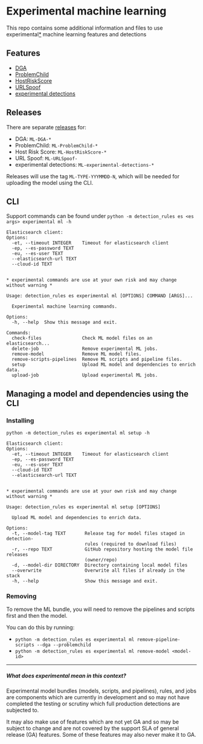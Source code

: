 # Experimental machine learning

This repo contains some additional information and files to use experimental[*](#what-does-experimental-mean-in-this-context) machine learning features and detections

## Features
* [DGA](DGA.md)
* [ProblemChild](problem-child.md)
* [HostRiskScore](host-risk-score.md)
* [URLSpoof](url-spoof.md)
* [experimental detections](experimental-detections.md)

## Releases

There are separate [releases](https://github.com/elastic/detection-rules/releases) for:
* DGA: `ML-DGA-*`
* ProblemChild: `ML-ProblemChild-*`
* Host Risk Score: `ML-HostRiskScore-*`
* URL Spoof: `ML-URLSpoof-`
* experimental detections: `ML-experimental-detections-*`

Releases will use the tag `ML-TYPE-YYYMMDD-N`, which will be needed for uploading the model using the CLI.


## CLI

Support commands can be found under `python -m detection_rules es <es args> experimental ml -h`

```console
Elasticsearch client:
Options:
  -et, --timeout INTEGER    Timeout for elasticsearch client
  -ep, --es-password TEXT
  -eu, --es-user TEXT
  --elasticsearch-url TEXT
  --cloud-id TEXT


* experimental commands are use at your own risk and may change without warning *

Usage: detection_rules es experimental ml [OPTIONS] COMMAND [ARGS]...

  Experimental machine learning commands.

Options:
  -h, --help  Show this message and exit.

Commands:
  check-files               Check ML model files on an elasticsearch...
  delete-job                Remove experimental ML jobs.
  remove-model              Remove ML model files.
  remove-scripts-pipelines  Remove ML scripts and pipeline files.
  setup                     Upload ML model and dependencies to enrich data.
  upload-job                Upload experimental ML jobs.
```

## Managing a model and dependencies using the CLI

### Installing

```console
python -m detection_rules es experimental ml setup -h

Elasticsearch client:
Options:
  -et, --timeout INTEGER    Timeout for elasticsearch client
  -ep, --es-password TEXT
  -eu, --es-user TEXT
  --cloud-id TEXT
  --elasticsearch-url TEXT


* experimental commands are use at your own risk and may change without warning *

Usage: detection_rules es experimental ml setup [OPTIONS]

  Upload ML model and dependencies to enrich data.

Options:
  -t, --model-tag TEXT       Release tag for model files staged in detection-
                             rules (required to download files)
  -r, --repo TEXT            GitHub repository hosting the model file releases
                             (owner/repo)
  -d, --model-dir DIRECTORY  Directory containing local model files
  --overwrite                Overwrite all files if already in the stack
  -h, --help                 Show this message and exit.

```

### Removing

To remove the ML bundle, you will need to remove the pipelines and scripts first and then the model.

You can do this by running:
* `python -m detection_rules es experimental ml remove-pipeline-scripts --dga --problemchild`
* `python -m detection_rules es experimental ml remove-model <model-id>`


----

##### What does experimental mean in this context?

Experimental model bundles (models, scripts, and pipelines), rules, and jobs are components which are currently in 
development and so may not have completed the testing or scrutiny which full production detections are subjected to.

It may also make use of features which are not yet GA and so may be subject to change and are not covered by the support 
SLA of general release (GA) features. Some of these features may also never make it to GA.